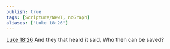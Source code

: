 ```yaml
---
publish: true
tags: [Scripture/NewT, noGraph]
aliases: ["Luke 18:26"]
---
```

[Luke 18:26](https://churchofjesuschrist.org/study/scriptures/nt/luke/18?lang=eng&id=p26#p26) And they that heard it said, Who then can be saved?
